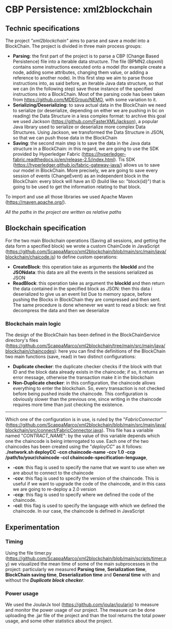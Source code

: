 # CBP Persistence: xml2blockchain
## Technic specifications
The project _"xml2blockchain"_ aims to parse and save a model into a BlockChain. The project is divided in three main process groups:
- **Parsing**: the first part of the project is to parse a CBP (Change Based Persistence) file into a iterable data structure. The file (BPMN2.cbpxml) contains some instructions executed onto a model (for example create a node, adding some attributes, changing them value, or adding a reference to another node). In this first step we aim to parse those instructions into, as said before, an iterable Java data structure, so that we can (in the following step) save those instance of the specified instructions into a BlockChain. Most of the parsing code has been taken from https://github.com/MDEGroup/NEMO, with some variation to it.
- **Serializing/Deserializing**: to sava actual data in the BlockChain we need to serialize (or deserialize, depending on either we are pushing in bc on reading) the Data Structure in a less complex format: to archive this goal we used Jackson (https://github.com/FasterXML/jackson), a popular Java library used to serialize or deserialize more complex Data Structures. Using Jackson, we transformed the Data Structure in JSON, so that we can push those data in the BlockChain
- **Saving**: the second main step is to save the data in the Java data structure in a BlockChain: in this regard, we are going to use the SDK provided by Hyperledger Fabric (https://hyperledger-fabric.readthedocs.io/en/release-2.5/index.html). Tis SDK (https://hyperledger.github.io/fabric-gateway-java/) allows us to save our model in BlockChain. More precisely, we are going to save every session of events (ChangeEvent) as an independent block in the BlockChain: every block will have an ID (build like so: "block{id}") that is going to be used to get the information relating to that block.

To import and use all those libraries we used Apache Maven (https://maven.apache.org/).

_All the paths in the project are written as relative paths_

## Blockchain specification
For the two main Blockchain operations (Saving all sessions, and getting the data form a specified block) we wrote a custom ChainCode in JavaScript (https://github.com/ScappaMarco/xml2blockchain/blob/main/src/main/java/blockchain/chaicode.js) to define custom operations:
- **CreateBlock**: this operation take as arguments the **blockId** and the **JSONdata**: this data are all the events in the sessions serialized as JSON
- **ReadBlock**: this operation take as argument the **blockId** and then return the data contained in the specified block as JSON: then this data i deserialized to give us an event list 
Due to memory space, before pushing the Blocks in BlockChain they are compressed and then sent. The same procedure is done whenever we want to read a block: we first decompress the data and then we deserialize

### Blockchain main logic
The design of the BlockChain has been defined in the BlockChainService directory's files (https://github.com/ScappaMarco/xml2blockchain/tree/main/src/main/java/blockchain/chaincodes): here you can find the definitions of the BlockChain two main functions (save, read) in two distinct configurations:
- **Duplicate checker**: the duplicate checker checks if the block with that ID and the block data already exists in the chaincode; if so, it returns an error message, otherwise the transaction make it in the blockchain
- **Non-Duplicate checker**: in this configuration, the chaincode allows everything to enter the blockchain. So, every transaction is not checked before being pushed inside the chaincode. This configuration is obviously slower than the previous one, since writing in the chaincode requires more time than just checking the existence.<br>
---
Which one of the configuration is in use, is ruled by the "_FabricConnector_" (https://github.com/ScappaMarco/xml2blockchain/blob/main/src/main/java/blockchain/src/connect/FabricConnector.java). This file has a variable named "_CONTRACT_NAME_": by the value of this variable depends which one the chaincode is being interrogated to use.
Each one of the two chaincodes has been created using the "_deployCC_" as it follows: **./network.sh deployCC -ccn chaincode-name -ccv 1.0 -ccp /path/to/your/chaincode -ccl chaincode-specification-lenguage**,
- **-ccn**: this flag is used to specify the name that we want to use when we are about to connect to the chaincode
- **-ccv**: this flag is used to specify the version of the chaincode. This is useful if we want to upgrade the code of the chaincode, and in this cass we are going to re-deploy a 2.0 version
- **-ccp**: this flag is used to specify where we defined the code of the chaincode.
- **-ccl**: this flag is used to specify the language with which we defined the chaincode. In our case, the chaincode is defined in JavaScript

## Experimentation
### Timing
Using the file timer.py (https://github.com/ScappaMarco/xml2blockchain/blob/main/scripts/timer.py) we visualized the mean time of some of the main subprocesses in the project: particularly we measured **Parsing time**, **Serialization time**, **BlockChain saving time**, **Deserialization time** and **General time** with and without the **_Duplicate block checker_**.

### Power usage
We used the JoularJx tool (https://github.com/joular/joularjx) to measure and monitor the power usage of our project. The measure can be done uploading the .jar file of the project and than the tool returns the total power usage, and some other statistics about the project.
